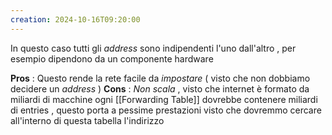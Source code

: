 ```yaml
---
creation: 2024-10-16T09:20:00
---
```

In questo caso tutti gli *address* sono indipendenti l'uno dall'altro , per esempio dipendono da un componente hardware 

**Pros** : 
	Questo rende la rete facile da *impostare* ( visto che non dobbiamo decidere un *address* ) 
**Cons** : 
	*Non scala* , visto che internet è formato da miliardi di macchine ogni [[Forwarding Table]] dovrebbe contenere miliardi di entries , questo porta a pessime prestazioni visto che dovremmo cercare all'interno di questa tabella l'indirizzo 
